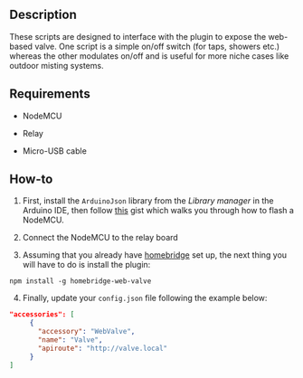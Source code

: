 ## Description

These scripts are designed to interface with the plugin to expose the web-based valve. One script is a simple on/off switch (for taps, showers etc.) whereas the other modulates on/off and is useful for more niche cases like outdoor misting systems.

## Requirements

* NodeMCU

* Relay

* Micro-USB cable

## How-to

1. First, install the `ArduinoJson` library from the _Library manager_ in the Arduino IDE, then follow [this](https://gist.github.com/phenotypic/8d9d3b886936ccea9c21f495755640dd) gist which walks you through how to flash a NodeMCU.

2. Connect the NodeMCU to the relay board

3. Assuming that you already have [homebridge](https://github.com/nfarina/homebridge#installation) set up, the next thing you will have to do is install the plugin:
```
npm install -g homebridge-web-valve
```

4. Finally, update your `config.json` file following the example below:

```json
"accessories": [
     {
       "accessory": "WebValve",
       "name": "Valve",
       "apiroute": "http://valve.local"
     }
]
```
